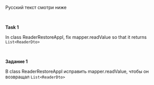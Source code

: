 Русский текст смотри ниже

<br/>

**Task 1**

In class ReaderRestoreAppl, fix mapper.readValue so that it returns ``List<ReaderDto>``

<br/>

**Задание 1**

В class ReaderRestoreAppl исправить mapper.readValue, чтобы он возвращал ``List<ReaderDto>``

<br/>

